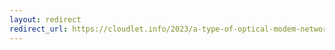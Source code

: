 ```yaml
---
layout: redirect
redirect_url: https://cloudlet.info/2023/a-type-of-optical-modem-network-failure
---
```

